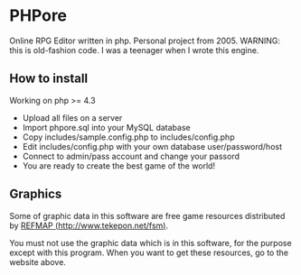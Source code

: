 PHPore
======

Online RPG Editor written in php. Personal project from 2005. WARNING: this is old-fashion code. I was a teenager when I wrote this engine.

How to install
--------------

Working on php >= 4.3

- Upload all files on a server
- Import phpore.sql into your MySQL database
- Copy includes/sample.config.php to includes/config.php
- Edit includes/config.php with your own database user/password/host
- Connect to admin/pass account and change your passord
- You are ready to create the best game of the world!

Graphics
--------

Some of graphic data in this software are free game resources distributed by [REFMAP (http://www.tekepon.net/fsm)](http://www.tekepon.net/fsm).

You must not use the graphic data which is in this software, for the purpose except with this program. When you want to get these resources, go to the website above.
